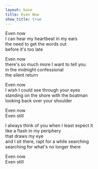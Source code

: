 ```yaml
---
layout: base
title: Even Now
show_title: true
---
```

Even now  
I can hear my heartbeat in my ears  
the need to get the words out  
before it's too late  
  
Even now  
there's so much more I want to tell you  
in the midnight confessional  
the silent return  
  
Even now  
I wish I could see through your eyes  
standing on the shore with the boatman  
looking back over your shoulder  
  
Even now  
Even still  
  
I always think of you when I least expect it  
like a flash in my periphery  
that draws my eye  
and I sit there, rapt for a while searching  
searching for what's no longer there  
  
Even now  
Even still  
